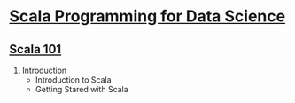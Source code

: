 # [Scala Programming for Data Science](https://cognitiveclass.ai/learn/scala)

## [Scala 101](https://cognitiveclass.ai/courses/introduction-to-scala)

1. Introduction
    - Introduction to Scala
    - Getting Stared with Scala
